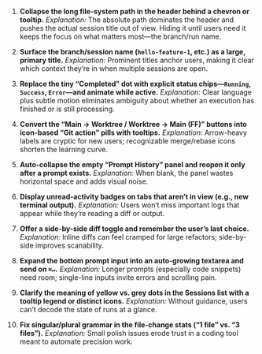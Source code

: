 1. **Collapse the long file-system path in the header behind a chevron or tooltip.**
   *Explanation:* The absolute path dominates the header and pushes the actual session title out of view. Hiding it until users need it keeps the focus on what matters most—the branch/run name.

2. **Surface the branch/session name (`hello-feature-1`, etc.) as a large, primary title.**
   *Explanation:* Prominent titles anchor users, making it clear which context they’re in when multiple sessions are open.

3. **Replace the tiny “Completed” dot with explicit status chips—`Running`, `Success`, `Error`—and animate while active.**
   *Explanation:* Clear language plus subtle motion eliminates ambiguity about whether an execution has finished or is still processing.

4. **Convert the “Main → Worktree / Worktree → Main (FF)” buttons into icon-based “Git action” pills with tooltips.**
   *Explanation:* Arrow-heavy labels are cryptic for new users; recognizable merge/rebase icons shorten the learning curve.

6. **Auto-collapse the empty “Prompt History” panel and reopen it only after a prompt exists.**
   *Explanation:* When blank, the panel wastes horizontal space and adds visual noise.

8. **Display unread-activity badges on tabs that aren’t in view (e.g., new terminal output).**
   *Explanation:* Users won’t miss important logs that appear while they’re reading a diff or output.

9. **Offer a side-by-side diff toggle and remember the user’s last choice.**
   *Explanation:* Inline diffs can feel cramped for large refactors; side-by-side improves scanability.

10. **Expand the bottom prompt input into an auto-growing textarea and send on `⌘↵`.**
    *Explanation:* Longer prompts (especially code snippets) need room; single-line inputs invite errors and scrolling pain.

11. **Clarify the meaning of yellow vs. grey dots in the Sessions list with a tooltip legend or distinct icons.**
    *Explanation:* Without guidance, users can’t decode the state of runs at a glance.

13. **Fix singular/plural grammar in the file-change stats (“1 file” vs. “3 files”).**
    *Explanation:* Small polish issues erode trust in a coding tool meant to automate precision work.